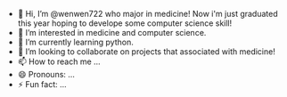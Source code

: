 - 👋 Hi, I’m @wenwen722 who major in medicine! Now i'm just graduated this year hoping to develope some computer science skill!
- 👀 I’m interested in medicine and computer science.
- 🌱 I’m currently learning python.
- 💞️ I’m looking to collaborate on projects that associated with medicine!
- 📫 How to reach me ...
- 😄 Pronouns: ...
- ⚡ Fun fact: ...

<!---
wenwen722/wenwen722 is a ✨ special ✨ repository because its `README.md` (this file) appears on your GitHub profile.
You can click the Preview link to take a look at your changes.
--->
